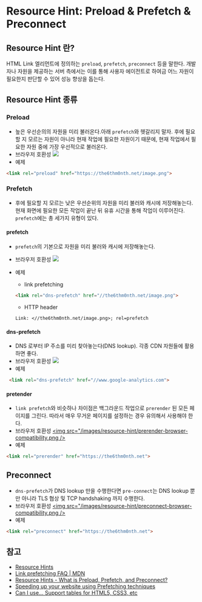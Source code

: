 # Resource Hint: Preload & Prefetch & Preconnect

## Resource Hint 란?

HTML Link 엘리먼트에 정의하는 `preload`, `prefetch`, `preconnect` 등을 말한다. 개발자나 자원을 제공하는 서버 측에서는 이를 통해 사용자 에이전트로 하여금 어느 자원이 필요한지 판단할 수 있어 성능 향상을 돕는다.

## Resource Hint 종류

### Preload

- 높은 우선순의의 자원을 미리 불러온다.아래 `prefetch`와 헷갈리지 말자. 후에 필요할 지 모르는 자원이 아니라 현재 작업에 필요한 자원이기 때문에, 현재 작업에서 필요한 자원 중에 가장 우선적으로 불러온다.
- 브라우저 호환성
  [<img src="/images/resource-hint/preload-browser-compatibility.png" />](https://caniuse.com/#search=preload)
- 예제

```html
<link rel="preload" href="https://the6thm0nth.net/image.png">
```

### Prefetch

- 후에 필요할 지 모르는 낮은 우선순위의 자원을 미리 불러와 캐시에 저장해놓는다. 현재 화면에 필요한 모든 작업이 끝난 뒤 유휴 시간을 통해 작업이 이루어진다. `prefetch`에는 총 세가지 유형이 있다.

#### prefetch

- `prefetch`의 기본으로 자원을 미리 불러와 캐시에 저장해놓는다.
- 브라우저 호환성
  [<img src="/images/resource-hint/prefetch-browser-compatibility.png" />](https://caniuse.com/#search=prefetch)
- 예제

  - link prefetching

  ```html
  <link rel="dns-prefetch" href="//the6thm0nth.net/image.png">
  ```

  - HTTP header

  ```http
  Link: <//the6thm0nth.net/image.png>; rel=prefetch
  ```

#### dns-prefetch

- DNS 로부터 IP 주소를 미리 찾아놓는다(DNS lookup). 각종 CDN 자원들에 활용하면 좋다.
- 브라우저 호환성
  [<img src="/imgaes/resource-hint/dns-prefetch-browser-compatibility.png" />](https://caniuse.com/#search=dns-prefetch)
- 예제

```html
 <link rel="dns-prefetch" href="//www.google-analytics.com">
```

#### pretender

- `link prefetch`와 비슷하나 차이점은 백그라운드 작업으로 `prerender` 된 모든 페이지를 그린다. 따라서 매우 무거운 페이지를 설정하는 경우 유의해서 사용해야 한다.
- 브라우저 호환성
  [<img src="/images/resource-hint/prerender-browser-compatibility.png />](https://caniuse.com/#search=prerender)
- 예제

```html
<link rel="prerender" href="https://the6thm0nth.net">
```

## Preconnect

- `dns-prefetch`가 DNS lookup 만을 수행한다면 `pre-connect`는 DNS lookup 뿐만 아니라 TLS 협상 및 TCP handshaking 까지 수행한다.
- 브라우저 호환성
  [<img src="/images/resource-hint/preconnect-browser-compatibility.png />](https://caniuse.com/#search=preconnect)
- 예제

```html
<link rel="preconnect" href="https://the6thm0nth.net">
```

## 참고

- [Resource Hints](https://www.w3.org/TR/resource-hints/)
- [Link prefetching FAQ | MDN](https://developer.mozilla.org/ko/docs/Link_prefetching_FAQ#What_is_link_prefetching.3F)
- [Resource Hints - What is Preload, Prefetch, and Preconnect?](https://www.keycdn.com/blog/resource-hints)
- [Speeding up your website using Prefetching techniques](https://medium.com/@soorajchandran/speeding-up-your-website-using-prefetching-techniques-8077058b7418)
- [Can I use… Support tables for HTML5, CSS3, etc](https://caniuse.com/)
